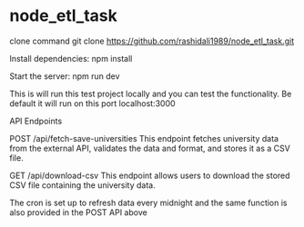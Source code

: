 # node_etl_task

clone command
git clone https://github.com/rashidali1989/node_etl_task.git


Install dependencies:
npm install

Start the server:
npm run dev

This is will run this test project locally and you can test the functionality. Be default it will run on this port
localhost:3000


API Endpoints

POST /api/fetch-save-universities
This endpoint fetches university data from the external API, validates the data and format, and stores it as a CSV file.

GET /api/download-csv
This endpoint allows users to download the stored CSV file containing the university data.

The cron is set up to refresh data every midnight and the same function is also provided in the POST API above

